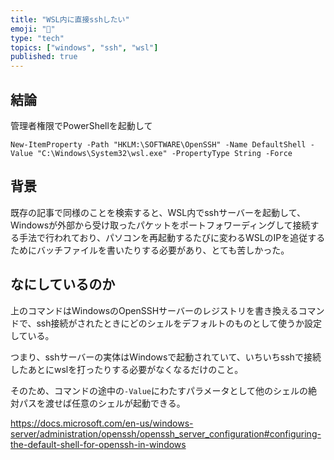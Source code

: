 ```yaml
---
title: "WSL内に直接sshしたい"
emoji: "🚴"
type: "tech"
topics: ["windows", "ssh", "wsl"]
published: true
---
```


## 結論

管理者権限でPowerShellを起動して

```shell
New-ItemProperty -Path "HKLM:\SOFTWARE\OpenSSH" -Name DefaultShell -Value "C:\Windows\System32\wsl.exe" -PropertyType String -Force
```

## 背景

既存の記事で同様のことを検索すると、WSL内でsshサーバーを起動して、Windowsが外部から受け取ったパケットをポートフォワーディングして接続する手法で行われており、パソコンを再起動するたびに変わるWSLのIPを追従するためにバッチファイルを書いたりする必要があり、とても苦しかった。

## なにしているのか

上のコマンドはWindowsのOpenSSHサーバーのレジストリを書き換えるコマンドで、ssh接続がされたときにどのシェルをデフォルトのものとして使うか設定している。

つまり、sshサーバーの実体はWindowsで起動されていて、いちいちsshで接続したあとにwslを打ったりする必要がなくなるだけのこと。

そのため、コマンドの途中の`-Value`にわたすパラメータとして他のシェルの絶対パスを渡せば任意のシェルが起動できる。

<https://docs.microsoft.com/en-us/windows-server/administration/openssh/openssh_server_configuration#configuring-the-default-shell-for-openssh-in-windows>
